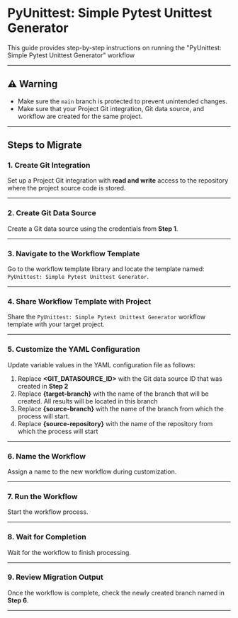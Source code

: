 # PyUnittest: Simple Pytest Unittest Generator

This guide provides step-by-step instructions on running the "PyUnittest: Simple Pytest Unittest Generator" workflow

---

## ⚠️ Warning

- Make sure the `main` branch is protected to prevent unintended changes.
- Make sure that your Project Git integration, Git data source, and workflow are created for the same project.
---

## Steps to Migrate

### 1. Create Git Integration
Set up a Project Git integration with **read and write** access to the repository where the project source code is stored.

---

### 2. Create Git Data Source
Create a Git data source using the credentials from **Step 1**.

---

### 3. Navigate to the Workflow Template
Go to the workflow template library and locate the template named:  
`PyUnittest: Simple Pytest Unittest Generator`.

---

### 4. Share Workflow Template with Project
Share the `PyUnittest: Simple Pytest Unittest Generator` workflow template with your target project.

---

### 5. Customize the YAML Configuration
Update  variable values in the YAML configuration file as follows:
1. Replace **<GIT_DATASOURCE_ID>** with the Git data source ID that was created in **Step 2**
2. Replace **{target-branch}** with the name of the branch that will be created. All results will be located in this branch 
3. Replace **{source-branch}** with the name of the branch from which the process will start.
4. Replace **{source-repository}** with the name of the repository from which the process will start
---

### 6. Name the Workflow
Assign a name to the new workflow during customization.

---

### 7. Run the Workflow
Start the workflow process.

---

### 8. Wait for Completion
Wait for the workflow to finish processing.

---

### 9. Review Migration Output
Once the workflow is complete, check the newly created branch named in **Step 6**.

---
